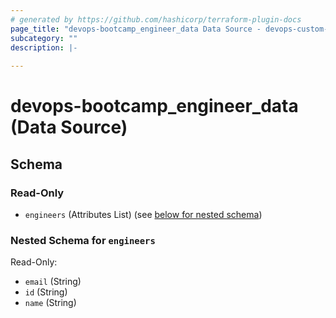 ```yaml
---
# generated by https://github.com/hashicorp/terraform-plugin-docs
page_title: "devops-bootcamp_engineer_data Data Source - devops-custom-provider"
subcategory: ""
description: |-
  
---
```


# devops-bootcamp_engineer_data (Data Source)





<!-- schema generated by tfplugindocs -->
## Schema

### Read-Only

- `engineers` (Attributes List) (see [below for nested schema](#nestedatt--engineers))

<a id="nestedatt--engineers"></a>
### Nested Schema for `engineers`

Read-Only:

- `email` (String)
- `id` (String)
- `name` (String)


